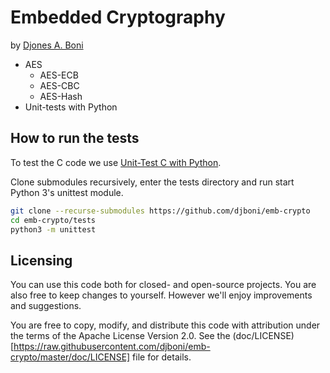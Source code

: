 # Embedded Cryptography

by [Djones A. Boni](https://github.com/djboni)

* AES
  * AES-ECB
  * AES-CBC
  * AES-Hash
* Unit-tests with Python

## How to run the tests

To test the C code we use [Unit-Test C with Python](https://github.com/djboni/unit-test-c-with-python).

Clone submodules recursively, enter the tests directory and run start Python 3's unittest module.

```sh
git clone --recurse-submodules https://github.com/djboni/emb-crypto
cd emb-crypto/tests
python3 -m unittest
```

## Licensing

You can use this code both for closed- and open-source projects. You are also free to keep changes to yourself. However we'll enjoy improvements and suggestions.

You are free to copy, modify, and distribute this code with attribution under the terms of the Apache License Version 2.0. See the (doc/LICENSE)[https://raw.githubusercontent.com/djboni/emb-crypto/master/doc/LICENSE] file for details.

